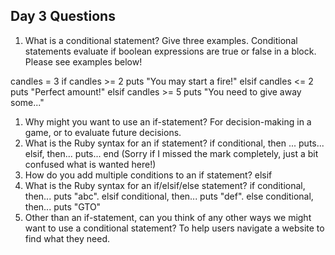 ## Day 3 Questions

1. What is a conditional statement? Give three examples.
Conditional statements evaluate if boolean expressions are true or false in a block. Please see examples below!

candles = 3
if candles >= 2
puts "You may start a fire!"
elsif candles <= 2
puts "Perfect amount!"
elsif candles >= 5
puts "You need to give away some..."

1. Why might you want to use an if-statement?
For decision-making in a game, or to evaluate future decisions.
1. What is the Ruby syntax for an if statement?
if conditional, then ... puts... elsif, then... puts... end  (Sorry if I missed the mark completely, just a bit confused what is wanted here!)
1. How do you add multiple conditions to an if statement?
elsif
1. What is the Ruby syntax for an if/elsif/else statement?
if conditional, then... puts "abc". elsif conditional, then... puts "def". else conditional, then... puts "GTO"
1. Other than an if-statement, can you think of any other ways we might want to use a conditional statement?
To help users navigate a website to find what they need. 
